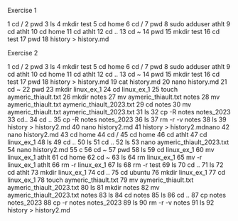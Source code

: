 Exercise 1

1  cd /
2  pwd
3  ls
4  mkdir test
5  cd home
6  cd /
7  pwd
8  sudo adduser athlt
9  cd athlt
10  cd home
11  cd athlt
12  cd ..
13  cd ~
14  pwd
15  mkdir test
16  cd test
17  pwd
18  history > history.md

Exercise 2

1  cd /
2  pwd
3  ls
4  mkdir test
5  cd home
6  cd /
7  pwd
8  sudo adduser athlt
9  cd athlt
10  cd home
11  cd athlt
12  cd ..
13  cd ~
14  pwd
15  mkdir test
16  cd test
17  pwd
18  history > history.md
19  cat  history.md
20  nano history.md
21  cd ~
22  pwd
23  mkdir linux_ex_1
24  cd linux_ex_1
25  touch aymeric_thiault.txt
26  mkdir notes
27  mv aymeric_thiault.txt notes
28  mv aymeric_thiault.txt aymeric_thiault_2023.txt
29  cd notes
30  mv aymeric_thiault.txt aymeric_thiault_2023.txt
31  ls
32  cp -R  notes notes_2023
33  cd..
34  cd ..
35  cp -R  notes notes_2023
36  ls
37  rm -r -v notes
38  ls
39  history > history2.md
40  nano history2.md
41  history > history2.mdnano
42  nano history2.md
43  cd home
44  cd /
45  cd home
46  cd athlt
47  cd linux_ex_1
48  ls
49  cd ..
50  ls
51  cd ..
52  ls
53  nano aymeric_thiault_2023.txt
54  nano history2.md
55  c
56  cd ~
57  pwd
58  ls
59  cd linux_ex_1
60  mv linux_ex_1 athlt
61  cd home
62  cd ~
63  ls
64  rm linux_ex_1
65  mv -r linux_ex_1 athlt
66  rm -r linux_ex_1
67  ls
68  rm -r test
69  ls
70  cd ..
71  ls
72  cd athlt
73  mkdir linux_ex_1
74  cd ..
75  cd ubuntu
76  mkdir linux_ex_1
77  cd linux_ex_1
78  touch aymeric_thiault.txt
79  mv aymeric_thiault.txt aymeric_thiault_2023.txt
80  ls
81  mkdir notes
82  mv aymeric_thiault_2023.txt notes
83  ls
84  cd notes
85  ls
86  cd ..
87  cp notes notes_2023
88  cp -r  notes notes_2023
89  ls
90  rm -r -v notes
91  ls
92  history > history2.md

